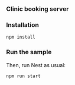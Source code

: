 ### Clinic booking server

### Installation

`npm install`


### Run the sample

Then, run Nest as usual:

`npm run start`

